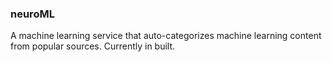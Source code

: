 ### neuroML 

A machine learning service that auto-categorizes machine learning content from popular sources. Currently in built.
